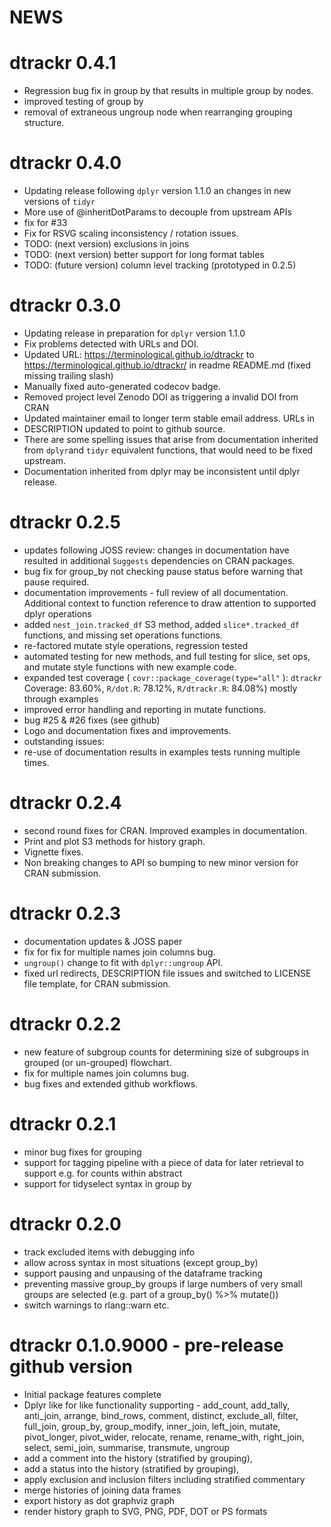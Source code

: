 # NEWS

# dtrackr 0.4.1

* Regression bug fix in group by that results in multiple group by nodes.
* improved testing of group by
* removal of extraneous ungroup node when rearranging grouping structure.

# dtrackr 0.4.0

* Updating release following `dplyr` version 1.1.0 an changes in new versions of
`tidyr`
* More use of @inheritDotParams to decouple from upstream APIs
* fix for #33
* Fix for RSVG scaling inconsistency / rotation issues.
* TODO: (next version) exclusions in joins
* TODO: (next version) better support for long format tables
* TODO: (future version) column level tracking (prototyped in 0.2.5)

# dtrackr 0.3.0

* Updating release in preparation for `dplyr` version 1.1.0
* Fix problems detected with URLs and DOI.
* Updated URL: https://terminological.github.io/dtrackr to 
https://terminological.github.io/dtrackr/ in readme README.md 
(fixed missing trailing slash)
* Manually fixed auto-generated codecov badge.
* Removed project level Zenodo DOI as triggering a invalid DOI from CRAN
* Updated maintainer email to longer term stable email address. URLs in 
* DESCRIPTION updated to point to github source.
* There are some spelling issues that arise from documentation inherited from 
`dplyr`and `tidyr` equivalent functions, that would need to be fixed upstream.
* Documentation inherited from dplyr may be inconsistent until dplyr release.

# dtrackr 0.2.5

* updates following JOSS review: changes in documentation have resulted in
additional `Suggests` dependencies on CRAN packages.
* bug fix for group_by not checking pause status before warning that pause required.
* documentation improvements - full review of all documentation. Additional
context to function reference to draw attention to supported dplyr operations 
* added `nest_join.tracked_df` S3 method, added `slice*.tracked_df` functions, and 
missing set operations functions. 
* re-factored mutate style operations, regression tested
* automated testing for new methods, and full testing for slice, set ops, and mutate style
functions with new example code.
* expanded test coverage ( `covr::package_coverage(type="all"` ):
`dtrackr` Coverage: 83.60%,
`R/dot.R`: 78.12%,
`R/dtrackr.R`: 84.08%) mostly through examples
* improved error handling and reporting in mutate functions.
* bug #25 & #26 fixes (see github) 
* Logo and documentation fixes and improvements.
* outstanding issues: 
* re-use of documentation results in examples tests running multiple times.

# dtrackr 0.2.4

* second round fixes for CRAN. Improved examples in documentation. 
* Print and plot S3 methods for history graph. 
* Vignette fixes. 
* Non breaking changes to API so bumping to new minor version for CRAN submission.

# dtrackr 0.2.3

* documentation updates & JOSS paper
* fix for fix for multiple names join columns bug.
* `ungroup()`  change to fit with `dplyr::ungroup` API.
* fixed url redirects, DESCRIPTION file issues and switched to LICENSE file template, for CRAN submission.

# dtrackr 0.2.2

* new feature of subgroup counts for determining size of subgroups in grouped (or un-grouped) flowchart.
* fix for multiple names join columns bug.
* bug fixes and extended github workflows.

# dtrackr 0.2.1

* minor bug fixes for grouping
* support for tagging pipeline with a piece of data for later retrieval to support e.g. for counts within abstract
* support for tidyselect syntax in group by

# dtrackr 0.2.0

* track excluded items with debugging info
* allow across syntax in most situations (except group_by)
* support pausing and unpausing of the dataframe tracking
* preventing massive group_by groups if large numbers of very small groups are selected (e.g. part of a group_by() %>% mutate())
* switch warnings to rlang::warn etc.

# dtrackr 0.1.0.9000 - pre-release github version

* Initial package features complete
* Dplyr like for like functionality supporting - 
add_count, add_tally, anti_join, arrange, bind_rows, comment, 
distinct, exclude_all, filter, full_join, group_by, group_modify,
inner_join, left_join, mutate, pivot_longer, pivot_wider, relocate,
rename, rename_with, right_join, select, semi_join, summarise, 
transmute, ungroup
* add a comment into the history (stratified by grouping),
* add a status into the history (stratified by grouping),
* apply exclusion and inclusion filters including stratified commentary
* merge histories of joining data frames
* export history as dot graphviz graph
* render history graph to SVG, PNG, PDF, DOT or PS formats
